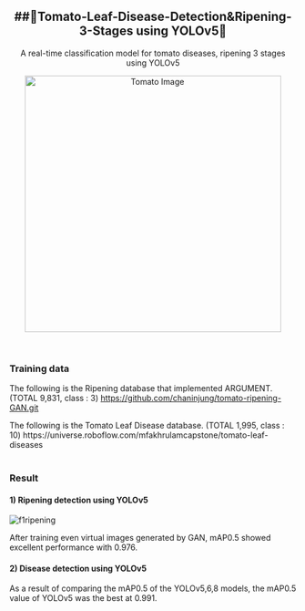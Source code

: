 <h2 align="center">
  ##🍅Tomato-Leaf-Disease-Detection&Ripening-3-Stages using YOLOv5🍅</h2>

<p align="center">
  A real-time classification model for tomato diseases, ripening 3 stages using YOLOv5
</p>

<p align="center">
  <img src="https://github.com/chaninjung/tomato-disease-ripening-detection/assets/156671303/921f0c8a-5166-4884-b0a5-74fe726f22c0" width="450" alt="Tomato Image" style="display: block; margin: 0 auto;">
</p>

<br>

### Training data
The following is the Ripening database that implemented ARGUMENT. (TOTAL 9,831, class : 3)
https://github.com/chaninjung/tomato-ripening-GAN.git
</p>
The following is the Tomato Leaf Disease database. (TOTAL 1,995, class : 10)
https://universe.roboflow.com/mfakhrulamcapstone/tomato-leaf-diseases

<br>
<br>

### Result
#### 1) Ripening detection using YOLOv5 </p>
![f1ripening](https://github.com/chaninjung/tomato-disease-ripening-detection/assets/156671303/9043f2b1-8438-444f-9c6d-40257527abd6) </p>
   After training even virtual images generated by GAN, mAP0.5 showed excellent performance with 0.976. </p>
#### 2) Disease detection using YOLOv5 </p>
   As a result of comparing the mAP0.5 of the YOLOv5,6,8 models, the mAP0.5 value of YOLOv5 was the best at 0.991.
